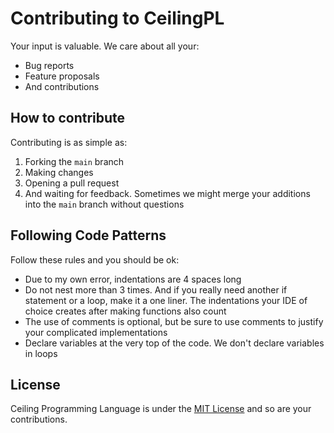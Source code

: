 <h1>Contributing to CeilingPL</h1>
<p>Your input is valuable. We care about all your:</p>
<ul>
  <li>Bug reports</li>
  <li>Feature proposals</li>
  <li>And contributions</li>
</ul>

<h2>How to contribute</h2>
<p>Contributing is as simple as:</p>
<ol>
  <li>Forking the <code>main</code> branch</li>
  <li>Making changes</li>
  <li>Opening a pull request</li>
  <li>And waiting for feedback. Sometimes we might merge your additions into the <code>main</code> branch without questions</li>
</ol>

<h2>Following Code Patterns</h2>
<p>Follow these rules and you should be ok:</p>
<ul>
  <li>Due to my own error, indentations are 4 spaces long</li>
  <li>Do not nest more than 3 times. And if you really need another if statement or a loop, make it a one liner. The indentations your IDE of choice creates after making functions also count</li>
  <li>The use of comments is optional, but be sure to use comments to justify your complicated implementations</li>
  <li>Declare variables at the very top of the code. We don't declare variables in loops</li>
</ul>

<h2>License</h2>
<p>Ceiling Programming Language is under the <a href="https://github.com/RngValue/BentRat/blob/main/LICENSE">MIT License</a> and so are your contributions.</p>
